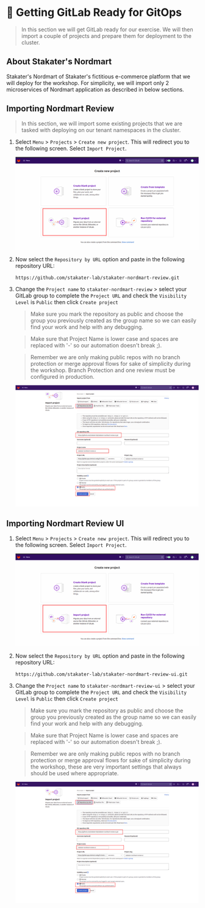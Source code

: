 # 🐡 Getting GitLab Ready for GitOps
> In this section we will get GitLab ready for our exercise. We will then import a couple of projects and prepare them for deployment to the cluster.

## About Stakater's Nordmart

Stakater's Nordmart of Stakater's fictitious e-commerce platform that we will deploy for the workshop. For simplicity, we will import only 2 microservices of Nordmart application as described in below sections.

## Importing Nordmart Review

  > In this section, we will import some existing projects that we are tasked with deploying on our tenant namespaces in the cluster.

1. Select `Menu` > `Projects` > `Create new project`. This will redirect you to the following screen. Select `Import Project`.

   ![create-project-home](images/create-project-home.png)

2. Now select the `Repository by URL` option and paste in the following repository URL:

    ```
    https://github.com/stakater-lab/stakater-nordmart-review.git
    ```

3. Change the `Project name` to `stakater-nordmart-review` > select your GitLab group to complete the `Project URL` and check the `Visibility Level` is `Public` then click `Create project`

   > Make sure you mark the repository as public and choose the group you previously created as the group name so we can easily find your work and help with any debugging. 
    
   > Make sure that Project Name is lower case and spaces are replaced with '-' so our automation doesn't break ;).  

   > Remember we are only making public repos with no branch protection or merge approval flows for sake of simplicity during the workshop. Branch Protection and one review must be configured in production. 

   ![import-Nordmart-review](images/import-nordmart-review.png)

## Importing Nordmart Review UI 



1. Select `Menu` > `Projects` > `Create new project`. This will redirect you to the following screen. Select `Import Project`.

   ![create-project-home](images/create-project-home.png)

2. Now select the `Repository by URL` option and paste in the following repository URL:

    ```
    https://github.com/stakater-lab/stakater-nordmart-review-ui.git
    ```

3. Change the `Project name` to `stakater-nordmart-review-ui` > select your GitLab group to complete the `Project URL` and check the `Visibility Level` is `Public` then click `Create project`

   > Make sure you mark the repository as public and choose the group you previously created as the group name so we can easily find your work and help with any debugging. 
    
   > Make sure that Project Name is lower case and spaces are replaced with '-' so our automation doesn't break ;).  

   > Remember we are only making public repos with no branch protection or merge approval flows for sake of simplicity during the workshop, these are very important settings that always should be used where appropriate. 

    ![import-Nordmart-review](images/import-nordmart-review-ui.png)
